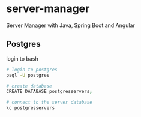# server-manager
Server Manager with Java, Spring Boot and Angular





## Postgres
login to bash
```bash
# login to postgres
psql -U postgres

# create database
CREATE DATABASE postgresservers;

# connect to the server database
\c postgresservers
```
